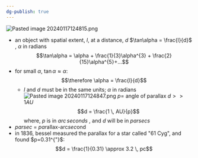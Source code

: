 ```yaml
---
dg-publish: true
---
```


![Pasted image 20240117124815.png](/img/user/pics/Pasted%20image%2020240117124815.png)
- an object with spatial extent, ${} l$, at a distance, $d$
	$\tan\alpha = \frac{l}{d}$ , $\alpha$ in radians
$$\tan\alpha = \alpha + \frac{1}{3}\alpha^{3} + \frac{2}{15}\alpha^{5}+...$$
- for small $\alpha$, $\tan\alpha \approx \alpha$: 
$$\therefore \alpha = \frac{l}{d}$$
	- $l$ and $d$ must be in the same units; $\alpha$ in radians
![Pasted image 20240117124847.png](/img/user/pics/Pasted%20image%2020240117124847.png)
	$p=$ angle of parallax
	$d >> 1AU$
	$$d = \frac{1 \, AU}{p}$$
		where, $p$ is in $arc\,seconds$ , and $d$ will be in $parsecs$
- *parsec* = *par*allax-arc*sec*ond
- in 1836, bessel measured the parallax for a star called "61 Cyg", and found $p=0.31^{"}$: 
$$d = \frac{1}{0.31} \approx 3.2 \, pc$$
